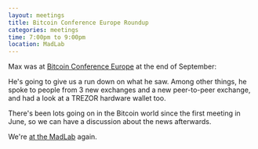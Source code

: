 ```yaml
---
layout: meetings
title: Bitcoin Conference Europe Roundup
categories: meetings
time: 7:00pm to 9:00pm
location: MadLab
---
```


Max was at [Bitcoin Conference Europe][conference] at the end of September:

He's going to give us a run down on what he saw. Among other things, he spoke to people from 3 new exchanges and a new peer-to-peer exchange, and had a look at a TREZOR hardware wallet too.

There's been lots going on in the Bitcoin world since the first meeting in June, so we can have a discussion about the news afterwards.

We're [at the MadLab][madlab-event] again.

[conference]: http://theconference.eu/
[madlab-event]: http://madlab.org.uk/content/bitcoin-manchester-3/
